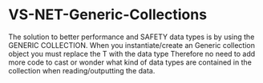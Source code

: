 # VS-NET-Generic-Collections

The solution to better performance and SAFETY data types is by using the GENERIC COLLECTION.
When you instantiate/create an Generic collection object you must replace the T with the data type
Therefore no need to add more code to cast or wonder what kind of data types are contained
in the collection when reading/outputting the data.
            
